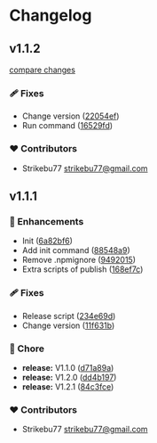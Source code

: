 # Changelog


## v1.1.2

[compare changes](https://github.com/yourmanager-framework/cli/compare/v1.1.1...v1.1.2)

### 🩹 Fixes

- Change version ([22054ef](https://github.com/yourmanager-framework/cli/commit/22054ef))
- Run command ([16529fd](https://github.com/yourmanager-framework/cli/commit/16529fd))

### ❤️ Contributors

- Strikebu77 <strikebu77@gmail.com>

## v1.1.1


### 🚀 Enhancements

- Init ([6a82bf6](https://github.com/yourmanager-framework/cli/commit/6a82bf6))
- Add init command ([88548a9](https://github.com/yourmanager-framework/cli/commit/88548a9))
- Remove .npmignore ([9492015](https://github.com/yourmanager-framework/cli/commit/9492015))
- Extra scripts of publish ([168ef7c](https://github.com/yourmanager-framework/cli/commit/168ef7c))

### 🩹 Fixes

- Release script ([234e69d](https://github.com/yourmanager-framework/cli/commit/234e69d))
- Change version ([11f631b](https://github.com/yourmanager-framework/cli/commit/11f631b))

### 🏡 Chore

- **release:** V1.1.0 ([d71a89a](https://github.com/yourmanager-framework/cli/commit/d71a89a))
- **release:** V1.2.0 ([dd4b197](https://github.com/yourmanager-framework/cli/commit/dd4b197))
- **release:** V1.2.1 ([84c3fce](https://github.com/yourmanager-framework/cli/commit/84c3fce))

### ❤️ Contributors

- Strikebu77 <strikebu77@gmail.com>

